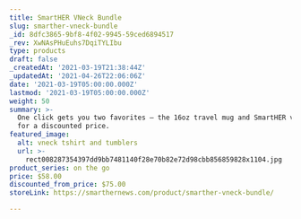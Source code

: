 ```yaml
---
title: SmartHER VNeck Bundle
slug: smarther-vneck-bundle
_id: 8dfc3865-9bf8-4f02-9945-59ced6894517
_rev: XwNAsPHuEuhs7DqiTYLIbu
type: products
draft: false
_createdAt: '2021-03-19T21:38:44Z'
_updatedAt: '2021-04-26T22:06:06Z'
date: '2021-03-19T05:00:00.000Z'
lastmod: '2021-03-19T05:00:00.000Z'
weight: 50
summary: >-
  One click gets you two favorites – the 16oz travel mug and SmartHER v-neck tee
  for a discounted price.
featured_image:
  alt: vneck tshirt and tumblers
  url: >-
    rect008287354397dd9bb7481140f28e70b82e72d98cbb856859828x1104.jpg
product_series: on the go
price: $58.00
discounted_from_price: $75.00
storeLink: https://smarthernews.com/product/smarther-vneck-bundle/

---
```

 